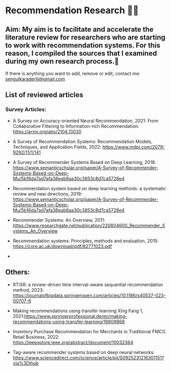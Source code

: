# Recommendation Research 👩‍💻

## Aim: My aim is to facilitate and accelerate the literature review for researchers who are starting to work with recommendation systems. For this reason, I compiled the sources that I examined during my own research process.🙌

If there is anything you want to add, remove or edit, contact me: sengulkaraderili@gmail.com

## List of reviewed articles

### Survey Articles:

- A Survey on Accuracy-oriented Neural Recommendation, 2021: From Collaborative Filtering to Information-rich Recommendation: https://arxiv.org/abs/2104.13030 

- A Survey of Recommendation Systems: Recommendation
Models, Techniques, and Application Fields, 2022: https://www.mdpi.com/2079-9292/11/1/141

- A Survey of Recommender Systems Based on Deep Learning, 2018: https://www.semanticscholar.org/paper/A-Survey-of-Recommender-Systems-Based-on-Deep-Mu/5b16da7ad7afa38eab8aa30c3853c8d7ca5728e4

- Recommendation system based on deep learning methods: a systematic review and new directions, 2019: https://www.semanticscholar.org/paper/A-Survey-of-Recommender-Systems-Based-on-Deep-Mu/5b16da7ad7afa38eab8aa30c3853c8d7ca5728e4

- Recommender Systems: An Overview, 2011: https://www.researchgate.net/publication/220604600_Recommender_Systems_An_Overview

- Recommendation systems: Principles, methods and
evaluation, 2015: https://core.ac.uk/download/pdf/82771023.pdf

- 

## Others:

- RTiSR: a review-driven time interval-aware
sequential recommendation method, 2023: https://journalofbigdata.springeropen.com/articles/10.1186/s40537-023-00707-6

- Making recommendations using transfer learning
Xing Fang 1, 2021:https://www.springerprofessional.de/en/making-recommendations-using-transfer-learning/18809868

- Inventory Purchase Recommendation for Merchants in Traditional FMCG Retail Business, 2022: https://ieeexplore.ieee.org/abstract/document/10032364

- Tag-aware recommender systems based on deep neural networks: https://www.sciencedirect.com/science/article/pii/S0925231216301151?via%3Dihub 




